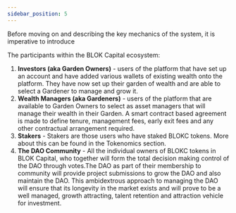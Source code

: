 ```yaml
---
sidebar_position: 5
---
```



Before moving on and describing the key mechanics of the system, it is imperative to introduce

The participants within the BLOK Capital ecosystem:

1. **Investors (aka Garden Owners)** - users of the platform that have set up an account and have added various wallets of existing wealth onto the platform. They have now set up their garden of wealth and are able to select a Gardener to manage and grow it.  
2. **Wealth Managers (aka Gardeners)** - users of the platform that are available to Garden Owners to select as asset managers that will manage their wealth in their Garden. A smart contract based agreement is made to define tenure, management fees, early exit fees and any other contractual arrangement required.
3. **Stakers** - Stakers are those users who have staked BLOKC tokens. More about this can be found in the Tokenomics section.  
4. **The DAO Community** - All the individual owners of BLOKC tokens in BLOK Capital, who together will form the total decision making control of the DAO through votes.The DAO as part of their membership to community will provide project submissions to grow the DAO and also maintain the DAO. This ambidextrous approach to managing the DAO will ensure that its longevity in the market exists and will prove to be a well managed, growth attracting, talent retention and attraction vehicle for investment.